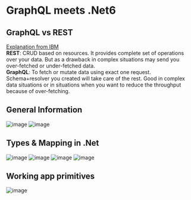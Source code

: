 # GraphQL meets .Net6

## GraphQL vs REST
[Explanation from IBM](https://www.youtube.com/watch?v=PTfZcN20fro)  
**REST**: CRUD based on resources. It provides complete set of operations over your data. But as a drawback in complex situations may send you over-fetched or under-fetched data.  
**GraphQL**: To fetch or mutate data using exact one request. Schema+resolver you created will take care of the rest. Good in complex data situations or in situations when you want to reduce the throughput because of over-fetching.  


## General Information
![image](https://user-images.githubusercontent.com/4239376/230193846-1d5b6066-caa8-46ee-b597-33c74a339464.png)
![image](https://user-images.githubusercontent.com/4239376/229582245-a736c974-da88-4bd7-a4ac-b6fc4886bd86.png)

## Types & Mapping in .Net
![image](https://user-images.githubusercontent.com/4239376/230194495-cf1b6a64-8a86-45ec-bef6-0a274079e0c2.png)
![image](https://user-images.githubusercontent.com/4239376/230194777-4aa44db6-826a-42e5-a997-b2d8af3b2641.png)
![image](https://user-images.githubusercontent.com/4239376/230195410-b49ed8bf-f97a-46ca-b37c-70eebf2d7e1f.png)
![image](https://user-images.githubusercontent.com/4239376/230195915-daae35c3-08c6-4c69-af02-0d6fdc6d86cd.png)

## Working app primitives
![image](https://user-images.githubusercontent.com/4239376/230211775-c5fa92e9-66d2-4ebc-90c1-1ec54461e1f1.png)

